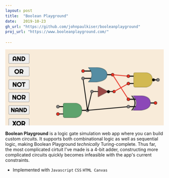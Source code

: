 ```yaml
---
layout: post
title:  "Boolean Playground"
date:   2019-10-23 
gh_url: "https://github.com/johnpaulkiser/booleanplayground"
proj_url: "https://www.booleanplayground.com/"

---
```


![Screenshot](./img/booleanplayground.png)

**Boolean Playground** is a logic gate simulation web app where you can build custom circuits. 
It supports both combinational logic as well as sequential logic, making Boolean Playground _technically_ Turing-complete.
Thus far, the most complicated cirtuit I've made is a 4-bit adder, constructing more complicated circuits quickly becomes infeasible with the app's current constraints.


- Implemented with `Javascript` `CSS` `HTML Canvas` 
 
